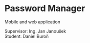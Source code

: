 # Password Manager
Mobile and web application

Supervisor: Ing. Jan Janoušek</br>
Student:    Daniel Buroň
